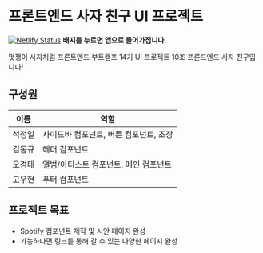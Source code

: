 # 프론트엔드 사자 친구 UI 프로젝트

[![Netlify Status](https://api.netlify.com/api/v1/badges/5b81bd62-35ce-402c-80b8-651cec7b76d2/deploy-status)](https://frontend-lion-friends.netlify.app/)
**배지를 누르면 앱으로 들어가집니다.**

멋쟁이 사자처럼 프론트엔드 부트캠프 14기 UI 프로젝트 10조 프론드엔드 사자 친구입니다!

## 구성원

| 이름   | 역할                                   |
| ------ | -------------------------------------- |
| 석정일 | 사이드바 컴포넌트, 버튼 컴포넌트, 조장 |
| 김동규 | 헤더 컴포넌트                          |
| 오경태 | 앨범/아티스트 컴포넌트, 메인 컴포넌트  |
| 고우현 | 푸터 컴포넌트                          |

## 프로젝트 목표

- Spotify 컴포넌트 제작 및 시안 페이지 완성
- 가능하다면 링크를 통해 갈 수 있는 다양한 페이지 완성
